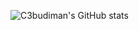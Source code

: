 ![C3budiman's GitHub stats](https://github-stats-six.vercel.app//api?username=c3budiman&count_private=true&show_icons=true)

